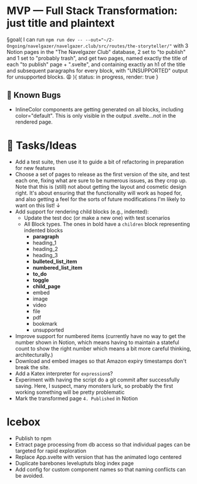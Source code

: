 # MVP — Full Stack Transformation: just title and plaintext

§goal(
I can run `npm run dev -- --out="~/2-Ongoing/navelgazer/navelgazer.club/src/routes/the-storyteller/"` with 3 Notion pages in the "The Navelgazer Club" database, 2 set to "to publish" and 1 set to "probably trash", and get two pages, named exactly the title of each "to publish" page + ".svelte", and containing exactly an h1 of the title and subsequent paragraphs for every block, with "UNSUPPORTED" output for unsupported blocks. 😩
){
status: in progress, render: true
}

## 🐞 Known Bugs

- InlineColor components are getting generated on all blocks, including color="default". This is only visible in the output .svelte…not in the rendered page.

# 🐝 Tasks/Ideas

- Add a test suite, then use it to guide a bit of refactoring in preparation for new features
- Choose a set of pages to release as the first version of the site, and test each one, fixing what are sure to be numerous issues, as they crop up. Note that this is (still) not about getting the layout and cosmetic design right. It's about ensuring that the functionality will work as hoped for, and also getting a feel for the sorts of future modifications I'm likely to want on this list! ↓
- Add support for rendering child blocks (e.g., indented):
  - Update the test doc (or make a new one) with test scenarios
  - All Block types. The ones in bold have a `children` block representing indented blocks
    - **paragraph**
    - heading_1
    - heading_2
    - heading_3
    - **bulleted_list_item**
    - **numbered_list_item**
    - **to_do**
    - **toggle**
    - **child_page**
    - embed
    - image
    - video
    - file
    - pdf
    - bookmark
    - unsupported
- Improve support for numbered items (currently have no way to get the number shown in Notion, which means having to maintain a stateful count to show the right number which means a bit more careful thinking, architecturally.)
- Download and embed images so that Amazon expiry timestamps don't break the site.
- Add a Katex interpreter for `expression`s?
- Experiment with having the script do a git commit after successfully saving. Here, I suspect, many monsters lurk, so probably the first working something will be pretty problematic
- Mark the transformed page `4. Published` in Notion

# Icebox

- Publish to npm
- Extract page processing from db access so that individual pages can be targeted for rapid exploration
- Replace App.svelte with version that has the animated logo centered
- Duplicate barebones leveluptuts blog index page
- Add config for custom component names so that naming conflicts can be avoided.
